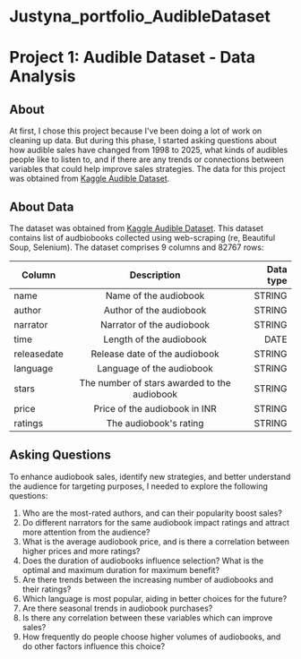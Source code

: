 # Justyna_portfolio_AudibleDataset

# Project 1: Audible Dataset - Data Analysis
## About
At first, I chose this project because I've been doing a lot of work on cleaning up data. But during this phase, I started asking questions about how audible sales have changed from 1998 to 2025, what kinds of audibles people like to listen to, and if there are any trends or connections between variables that could help improve sales strategies. The data for this project was obtained from [Kaggle Audible Dataset](https://www.kaggle.com/datasets/snehangsude/audible-dataset/data).

## About Data
The dataset was obtained from [Kaggle Audible Dataset](https://www.kaggle.com/datasets/snehangsude/audible-dataset/data). This dataset contains list of audbiobooks collected using web-scraping (re, Beautiful Soup, Selenium). The dataset comprises 9 columns and 82767 rows:

| Column       | Description           | Data type  |
| ------------- |:-------------:| -----:|
| name      | Name of the audiobook | STRING |
| author      | Author of the audiobook      |   STRING |
| narrator | Narrator of the audiobook      |    STRING |
| time      | Length of the audiobook | DATE |
| releasedate      | Release date of the audiobook     |   STRING |
| language | Language of the audiobook      |    STRING |
| stars      | The number of stars awarded to the audiobook | STRING |
| price     | Price of the audiobook in INR      |   STRING |
| ratings | The audiobook's rating      |    STRING |


## Asking Questions
To enhance audiobook sales, identify new strategies, and better understand the audience for targeting purposes, I needed to explore the following questions:

1. Who are the most-rated authors, and can their popularity boost sales?
2. Do different narrators for the same audiobook impact ratings and attract more attention from the audience?
3. What is the average audiobook price, and is there a correlation between higher prices and more ratings?
4. Does the duration of audiobooks influence selection? What is the optimal and maximum duration for maximum benefit?
5. Are there trends between the increasing number of audiobooks and their ratings?
6. Which language is most popular, aiding in better choices for the future?
7. Are there seasonal trends in audiobook purchases?
8. Is there any correlation between these variables which can improve sales?
9. How frequently do people choose higher volumes of audiobooks, and do other factors influence this choice?

